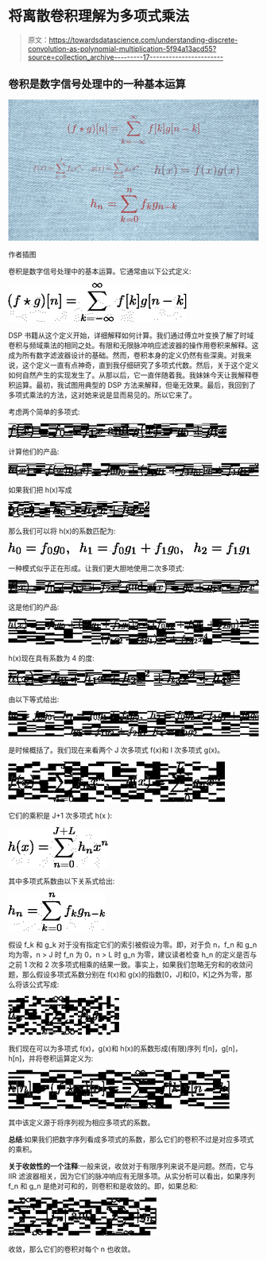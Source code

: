 # 将离散卷积理解为多项式乘法

> 原文：<https://towardsdatascience.com/understanding-discrete-convolution-as-polynomial-multiplication-5f94a13acd55?source=collection_archive---------17----------------------->

## 卷积是数字信号处理中的一种基本运算

![](img/bd09ea82f7e35904fc07d5b8a54b5d42.png)

作者插图

卷积是数字信号处理中的基本运算。它通常由以下公式定义:

![](img/00ca54e51d94300b273ee87f9119bc09.png)

DSP 书籍从这个定义开始，详细解释如何计算。我们通过傅立叶变换了解了时域卷积与频域乘法的相同之处。有限和无限脉冲响应滤波器的操作用卷积来解释。这成为所有数字滤波器设计的基础。然而，卷积本身的定义仍然有些深奥。对我来说，这个定义一直有点神奇，直到我仔细研究了多项式代数。然后，关于这个定义如何自然产生的实现发生了。从那以后，它一直伴随着我。我妹妹今天让我解释卷积运算。最初，我试图用典型的 DSP 方法来解释，但毫无效果。最后，我回到了多项式乘法的方法，这对她来说是显而易见的。所以它来了。

考虑两个简单的多项式:

![](img/1857815e3c6fe7f2a965922f8e17f98f.png)

计算他们的产品:

![](img/968b780bc0d33b28de85858121821b9f.png)

如果我们把 h(x)写成

![](img/16c53493daec2a25dbcb700258d83603.png)

那么我们可以将 h(x)的系数匹配为:

![](img/bf311013998bf0895514e0c95fbfa6d2.png)

一种模式似乎正在形成。让我们更大胆地使用二次多项式:

![](img/1dd6e1306df34e60fa09231fcb6d235d.png)

这是他们的产品:

![](img/c9304d3936370d531c2503e831021cd3.png)

h(x)现在具有系数为 4 的度:

![](img/24ec77b0f84df02a22dd5f8cf61b409c.png)

由以下等式给出:

![](img/9a3ee4ec831bcf8d79864ac827e0304c.png)

是时候概括了。我们现在来看两个 J 次多项式 f(x)和 l 次多项式 g(x)。

![](img/fbd358cea070856e7c125b4cf57f77b8.png)

它们的乘积是 J+1 次多项式 h(x ):

![](img/cfb1cc7cc3dc19b1fa9dd9ba33e5349e.png)

其中多项式系数由以下关系式给出:

![](img/a8450ce09e77221a25ccb91c17dde5b2.png)

假设 f_k 和 g_k 对于没有指定它们的索引被假设为零。即，对于负 n，f_n 和 g_n 均为零，n > J 时 f_n 为 0，n > L 时 g_n 为零，建议读者检查 h_n 的定义是否与之前 1 次和 2 次多项式相乘的结果一致。事实上，如果我们忽略无穷和的收敛问题，那么假设多项式系数分别在 f(x)和 g(x)的指数[0，J]和[0，K]之外为零，那么将该公式写成:

![](img/87b7e715dedb5b8121b000ad74697084.png)

我们现在可以为多项式 f(x)，g(x)和 h(x)的系数形成(有限)序列 f[n]，g[n]，h[n]，并将卷积运算定义为:

![](img/a8679bd5b56486de9f216781f48daf81.png)

其中该定义源于将序列视为相应多项式的系数。

**总结**:如果我们把数字序列看成多项式的系数，那么它们的卷积不过是对应多项式的乘积。

**关于收敛性的一个注释**:一般来说，收敛对于有限序列来说不是问题。然而，它与 IIR 滤波器相关，因为它们的脉冲响应有无限多项。从实分析可以看出，如果序列 f_n 和 g_n 是绝对可和的，则卷积和是收敛的。即，如果总和:

![](img/3eb1f71fe9493ca235cd4f0028674ba9.png)

收敛，那么它们的卷积对每个 n 也收敛。